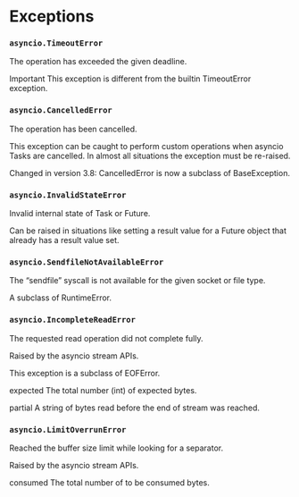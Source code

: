 # Exceptions

### `asyncio.TimeoutError`

The operation has exceeded the given deadline.

Important This exception is different from the builtin TimeoutError exception.

### `asyncio.CancelledError`

The operation has been cancelled.

This exception can be caught to perform custom operations when asyncio Tasks are cancelled. In almost all situations the exception must be re-raised.

Changed in version 3.8: CancelledError is now a subclass of BaseException.

### `asyncio.InvalidStateError`

Invalid internal state of Task or Future.

Can be raised in situations like setting a result value for a Future object that already has a result value set.

### `asyncio.SendfileNotAvailableError`

The “sendfile” syscall is not available for the given socket or file type.

A subclass of RuntimeError.

### `asyncio.IncompleteReadError`

The requested read operation did not complete fully.

Raised by the asyncio stream APIs.

This exception is a subclass of EOFError.

expected
The total number (int) of expected bytes.

partial
A string of bytes read before the end of stream was reached.

### `asyncio.LimitOverrunError`

Reached the buffer size limit while looking for a separator.

Raised by the asyncio stream APIs.

consumed
The total number of to be consumed bytes.
